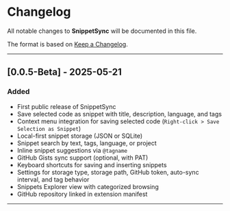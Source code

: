 # Changelog

All notable changes to **SnippetSync** will be documented in this file.

The format is based on [Keep a Changelog](https://keepachangelog.com/en/1.0.0/).

---

## [0.0.5-Beta] - 2025-05-21

### Added

- First public release of SnippetSync
- Save selected code as snippet with title, description, language, and tags
- Context menu integration for saving selected code (`Right-click > Save Selection as Snippet`)
- Local-first snippet storage (JSON or SQLite)
- Snippet search by text, tags, language, or project
- Inline snippet suggestions via `@tagname`
- GitHub Gists sync support (optional, with PAT)
- Keyboard shortcuts for saving and inserting snippets
- Settings for storage type, storage path, GitHub token, auto-sync interval, and tag behavior
- Snippets Explorer view with categorized browsing
- GitHub repository linked in extension manifest

---
